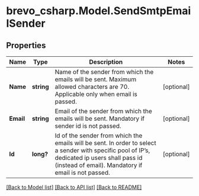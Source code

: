 # brevo_csharp.Model.SendSmtpEmailSender
## Properties

Name | Type | Description | Notes
------------ | ------------- | ------------- | -------------
**Name** | **string** | Name of the sender from which the emails will be sent. Maximum allowed characters are 70. Applicable only when email is passed. | [optional] 
**Email** | **string** | Email of the sender from which the emails will be sent. Mandatory if sender id is not passed. | [optional] 
**Id** | **long?** | Id of the sender from which the emails will be sent. In order to select a sender with specific pool of IP’s, dedicated ip users shall pass id (instead of email). Mandatory if email is not passed. | [optional] 

[[Back to Model list]](../README.md#documentation-for-models) [[Back to API list]](../README.md#documentation-for-api-endpoints) [[Back to README]](../README.md)

